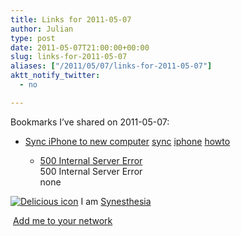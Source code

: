 ```yaml
---
title: Links for 2011-05-07
author: Julian
type: post
date: 2011-05-07T21:00:00+00:00
slug: links-for-2011-05-07 
aliases: ["/2011/05/07/links-for-2011-05-07"]
aktt_notify_twitter:
  - no

---
```

Bookmarks I&#8217;ve shared on 2011-05-07:

  * [Sync iPhone to new computer][1] 
    [sync][2] [iphone][3] [howto][4] </li> 
    
      * [500 Internal Server Error][5]  
        500 Internal Server Error  
        none</ul> 
    
    <p class="deliciouslink">
      <a href="https://del.icio.us/synesthesia" title="See all my bookmarks on del.icio.us"><img src="https://www.synesthesia.co.uk/images/deliciousicon.jpg" alt="Delicious icon" /></a>&nbsp;I am <a href="https://del.icio.us/synesthesia" title="See all my bookmarks on del.icio.us">Synesthesia</a>
    </p>
    
    <p class="deliciouslink">
      <a href="https://del.icio.us/network?add=synesthesia" title="Add me to your del.icio.us network"><img src="https://www.synesthesia.co.uk/images/add.gif" alt="" /></a>&nbsp;<a href="https://del.icio.us/network?add=synesthesia" title="Add me to your del.icio.us network">Add me to your network</a>
    </p>

 [1]: https://discussions.apple.com/message/13356310?messageID=13356310
 [2]: https://www.delicious.com/synesthesia/sync
 [3]: https://www.delicious.com/synesthesia/iphone
 [4]: https://www.delicious.com/synesthesia/howto
 [5]: https://feeds.delicious.com/v2/rss/synesthesia